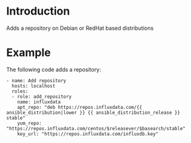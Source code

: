 # Introduction

Adds a repository on Debian or RedHat based distributions

# Example

The following code adds a repository:

```
- name: Add repository
  hosts: localhost
  roles:
  - role: add_repository
    name: influxdata
    apt_repo: "deb https://repos.influxdata.com/{{ ansible_distribution|lower }} {{ ansible_distribution_release }} stable"
    yum_repo: "https://repos.influxdata.com/centos/$releasever/$basearch/stable"
    key_url: "https://repos.influxdata.com/influxdb.key"
```
